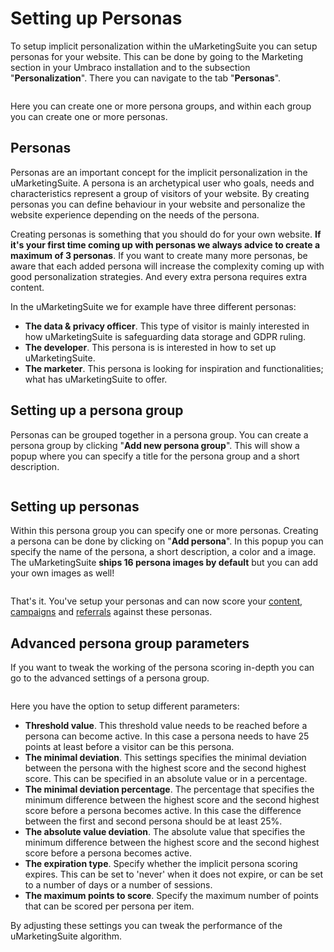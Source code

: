 # Setting up Personas

To setup implicit personalization within the uMarketingSuite you can setup personas for your website. This can be done by going to the Marketing section in your Umbraco installation and to the subsection "**Personalization**". There you can navigate to the tab "**Personas**".

![]()

Here you can create one or more persona groups, and within each group you can create one or more personas.

## Personas

Personas are an important concept for the implicit personalization in the uMarketingSuite. A persona is an archetypical user who goals, needs and characteristics represent a group of visitors of your website. By creating personas you can define behaviour in your website and personalize the website experience depending on the needs of the persona.

Creating personas is something that you should do for your own website. **If it's your first time coming up with personas we always advice to create a maximum of 3 personas**. If you want to create many more personas, be aware that each added persona will increase the complexity coming up with good personalization strategies. And every extra persona requires extra content.

In the uMarketingSuite we for example have three different personas:

- **The data & privacy officer**. This type of visitor is mainly interested in how uMarketingSuite is safeguarding data storage and GDPR ruling.
- **The developer**. This persona is is interested in how to set up uMarketingSuite.
- **The marketer**. This persona is looking for inspiration and functionalities; what has uMarketingSuite to offer.

## Setting up a persona group

Personas can be grouped together in a persona group. You can create a persona group by clicking "**Add new persona group**". This will show a popup where you can specify a title for the persona group and a short description.

![]()

## Setting up personas

Within this persona group you can specify one or more personas. Creating a persona can be done by clicking on "**Add persona**". In this popup you can specify the name of the persona, a short description, a color and a image. The uMarketingSuite **ships 16 persona images by default** but you can add your own images as well!

![]()

That's it. You've setup your personas and can now score your [content](/personalization/implicit-personalization-scoring-explained/content-scoring/), [campaigns](/personalization/implicit-personalization-scoring-explained/campaign-scoring/) and [referrals](/personalization/implicit-personalization-scoring-explained/referral-scoring/) against these personas.

## Advanced persona group parameters

If you want to tweak the working of the persona scoring in-depth you can go to the advanced settings of a persona group.

![]()

Here you have the option to setup different parameters:

- **Threshold value**. This threshold value needs to be reached before a persona can become active. In this case a persona needs to have 25 points at least before a visitor can be this persona.
- **The minimal deviation**. This settings specifies the minimal deviation between the persona with the highest score and the second highest score. This can be specified in an absolute value or in a percentage.
- **The minimal deviation percentage**. The percentage that specifies the minimum difference between the highest score and the second highest score before a persona becomes active. In this case the difference between the first and second persona should be at least 25%.
- **The absolute value deviation**. The absolute value that specifies the minimum difference between the highest score and the second highest score before a persona becomes active.
- **The expiration type**. Specify whether the implicit persona scoring expires. This can be set to 'never' when it does not expire, or can be set to a number of days or a number of sessions.
- **The maximum points to score**. Specify the maximum number of points that can be scored per persona per item.

By adjusting these settings you can tweak the performance of the uMarketingSuite algorithm.